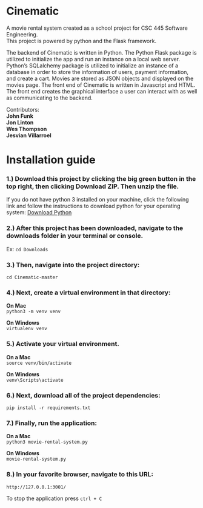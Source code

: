 # Cinematic  
  
A movie rental system created as a school project for CSC 445 Software Engineering.  
This project is powered by python and the Flask framework.  

The backend of Cinematic is written in Python. The Python Flask package is utilized to initialize the app and run an instance on a local web server. Python’s SQLalchemy package is utilized to initialize an instance of a database in order to store the information of users,  payment information, and create a cart.
Movies are stored as JSON objects and displayed on the movies page.
The front end of Cinematic is written in Javascript and HTML. The front end creates the graphical interface a user can interact with as well as communicating to the backend.

  
Contributors:  
**John Funk**  
**Jon Linton**  
**Wes Thompson**  
**Jesvian Villarroel**  
  
# Installation guide  

### 1.) Download this project by clicking the big green button in the top right, then clicking Download ZIP. Then unzip the file.

If you do not have python 3 installed on your machine, click the following link and follow the instructions to download python for your operating system:
[Download Python](https://realpython.com/installing-python/)

### 2.) After this project has been downloaded, navigate to the downloads folder in your terminal or console.  
Ex:
`cd Downloads`

### 3.) Then, navigate into the project directory:
`cd Cinematic-master`  
  
### 4.) Next, create a virtual environment in that directory: 

**On Mac**     
`python3 -m venv venv`  

**On Windows**      
`virtualenv venv`
  
### 5.) Activate your virtual environment.  

**On a Mac**       
`source venv/bin/activate`  
  
**On Windows**        
`venv\Scripts\activate`  

### 6.) Next, download all of the project dependencies:  
`pip install -r requirements.txt`  
  
### 7.) Finally, run the application: 
 
**On a Mac**  
`python3 movie-rental-system.py`  

**On Windows**  
`movie-rental-system.py`
  
### 8.) In your favorite browser, navigate to this URL:  
`http://127.0.0.1:3001/`

To stop the application press `ctrl + C`
